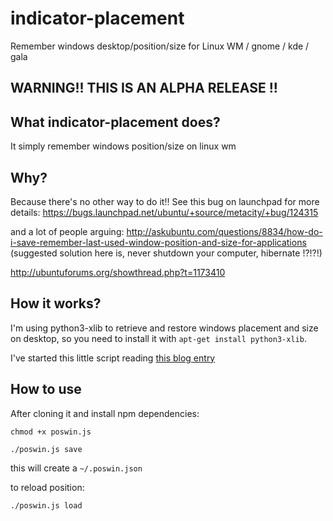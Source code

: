 # indicator-placement
Remember windows desktop/position/size for Linux WM / gnome / kde / gala 

## WARNING!! THIS IS AN ALPHA RELEASE !!

## What indicator-placement does?
It simply remember windows position/size on linux wm

## Why?
Because there's no other way to do it!!
See this bug on launchpad for more details:
https://bugs.launchpad.net/ubuntu/+source/metacity/+bug/124315

and a lot of people arguing:
http://askubuntu.com/questions/8834/how-do-i-save-remember-last-used-window-position-and-size-for-applications (suggested solution here is, never shutdown your computer, hibernate !?!?!)

http://ubuntuforums.org/showthread.php?t=1173410


## How it works?
I'm using python3-xlib to retrieve and restore windows placement and size on desktop, so you need to install it with `apt-get install python3-xlib`.

I've started this little script reading [this blog entry](http://movingtofreedom.org/2010/08/10/arranging-windows-from-the-gnulinux-command-line-with-wmctrl/)

## How to use

After cloning it and install npm dependencies:

`chmod +x poswin.js`

`./poswin.js save`

this will create a `~/.poswin.json`

to reload position:

`./poswin.js load`


